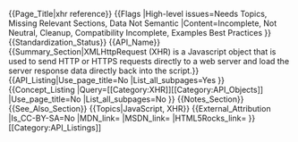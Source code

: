 {{Page_Title|xhr reference}}
{{Flags
|High-level issues=Needs Topics, Missing Relevant Sections, Data Not Semantic
|Content=Incomplete, Not Neutral, Cleanup, Compatibility Incomplete, Examples Best Practices
}}
{{Standardization_Status}}
{{API_Name}}
{{Summary_Section|XMLHttpRequest (XHR) is a Javascript object that is used to send HTTP or HTTPS requests directly to a web server and load the server response data directly back into the script.}}
{{API_Listing|Use_page_title=No
|List_all_subpages=Yes
}}
{{Concept_Listing
|Query=[[Category:XHR]][[Category:API_Objects]]
|Use_page_title=No
|List_all_subpages=No
}}
{{Notes_Section}}
{{See_Also_Section}}
{{Topics|JavaScript, XHR}}
{{External_Attribution
|Is_CC-BY-SA=No
|MDN_link=
|MSDN_link=
|HTML5Rocks_link=
}}
[[Category:API_Listings]]